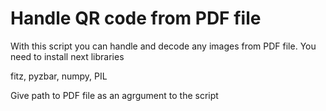 # Handle QR code from PDF file
With this script you can handle and decode any images from PDF file.
You need to install next libraries


 fitz,
 pyzbar,
 numpy,
 PIL


Give path to PDF file as an agrgument to the script
